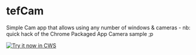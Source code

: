 # tefCam
Simple Cam app that allows using any number of windows &amp; cameras - nb: quick hack of the Chrome Packaged App Camera sample ;p

<a target="_blank" href="http://stephaneadamgarnier.com/TefCam/ChromePackagedApps__camApp.crx">![Try it now in CWS](http://stephaneadamgarnier.com/TefCam/camera.png "Click here to install this sample from the Chrome Web Store")</a>

